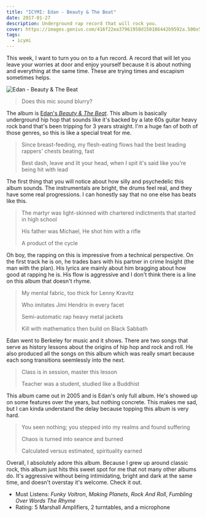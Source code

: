 ```yaml
---
title: "ICYMI: Edan - Beauty & The Beat"
date: 2017-01-27
description: Underground rap record that will rock you.
cover: https://images.genius.com/416f22ea37961958d150186442b9592a.500x500x1.jpg
tags: 
  - icymi
---
```


This week, I want to turn you on to a fun record. A record that will let you
leave your worries at door and enjoy yourself because it is about nothing and
everything at the same time. These are trying times and escapism sometimes
helps.

![Edan - Beauty & The Beat][1]

> Does this mic sound blurry?

The album is [Edan's *Beauty & The Beat*][2]. This album is basically
underground hip hop that sounds like it's backed by a late 60s guitar heavy rock
band that's been tripping for 3 years straight. I'm a huge fan of both of those
genres, so this is like a special treat for me.

> Since breast-feeding, my flesh-eating flows had the best leading rappers' chests beating, fast
>
> Best dash, leave and lit your head, when I spit it's said like you're being hit with lead

The first thing that you will notice about how silly and psychedelic this album
sounds. The instrumentals are  bright, the drums feel real, and they have some
real progressions. I can honestly say that no one else has beats like this.

> The martyr was light-skinned with chartered indictments that started in high school
>
> His father was Michael, He shot him with a rifle
>
> A product of the cycle

Oh boy, the rapping on this is impressive from a technical perspective. On the
first track he is on, he trades bars with his partner in crime Insight (the man
with the plan). His lyrics are mainly about him bragging about how good at
rapping he is. His flow is aggressive and I don't think there is a line on this
album that doesn't rhyme.

> My mental fabric, too thick for Lenny Kravitz
>
> Who imitates Jimi Hendrix in every facet
>
> Semi-automatic rap heavy metal jackets
>
> Kill with mathematics then build on Black Sabbath

Edan went to Berkeley for music and it shows. There are two songs that serve as
history lessons about the origins of hip hop and rock and roll. He also produced
all the songs on this album which was really smart because each song transitions
seemlessly into the next.

> Class is in session, master this lesson
>
> Teacher was a student, studied like a Buddhist

This album came out in 2005 and is Edan's only full album. He's showed up on
some features over the years, but nothing concrete. This makes me sad, but I can
kinda understand the delay because topping this album is very hard.

> You seen nothing; you stepped into my realms and found suffering
>
> Chaos is turned into seance and burned
>
> Calculated versus estimated, spirituality earned

Overall, I absolutely adore this album. Because I grew up around classic rock,
this album just hits this sweet spot for me that not many other albums do. It's
aggressive without being intimidating, bright and dark at the same time, and
doesn't overstay it's welcome. Check it out.

* Must Listens: *Funky Voltron*, *Making Planets*, *Rock And Roll*, *Fumbling
  Over Words The Rhyme*
* Rating: 5 Marshall Amplifiers, 2 turntables, and a microphone

[1]: https://images.genius.com/416f22ea37961958d150186442b9592a.500x500x1.jpg
[2]: https://open.spotify.com/album/0E5nyAi6rLhzfrsOxYedX3
